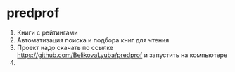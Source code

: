 # predprof

1. Книги с рейтингами
2. Автоматизация поиска и подбора книг для чтения
3. Проект надо скачать по ссылке https://github.com/BelikovaLyuba/predprof и запустить на компьютере
4. 
